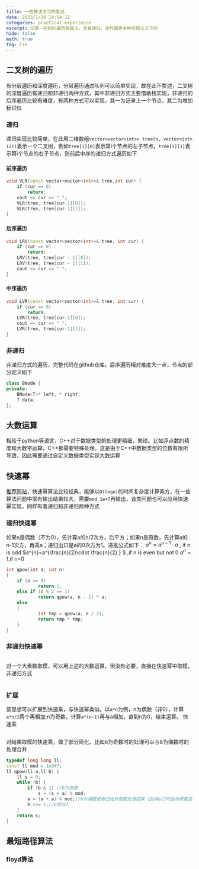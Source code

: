 ```yaml
---
title: 一些算法学习的笔记
date: 2023/1/28 14:14:12
categories: practical-experience
excerpt: 记录一些树的遍历等算法，含有递归，迭代器等多种实现方式下的
hide: false
math: true
tag: C++
---
```


## 二叉树的遍历
有分层遍历和深度遍历，分层遍历通过队列可以简单实现，故在此不赘述，二叉树的深度遍历有递归和非递归两种方式，其中非递归方式主要借助栈实现，非递归的后序遍历比较有难度，有两种方式可以实现，其一为记录上一个节点，其二为增加标识位
### 递归
递归实现比较简单，在此用二维数组`vector<vector<int>> tree(n, vector<int>(2))`表示一个二叉树，例如`tree[i][0]`表示第i个节点的左子节点，`tree[i][1]`表示第i个节点的右子节点，则前后中序的递归方式遍历如下
#### 前序遍历
```C++
void VLR(const vector<vector<int>>& tree,int cur) {
	if (cur == 0)
		return;
	cout << cur << " ";
	VLR(tree, tree[cur-1][0]);
	VLR(tree, tree[cur-1][1]);
}
```

#### 后序遍历
```C++
void LRV(const vector<vector<int>>& tree, int cur) {
	if (cur == 0)
		return;
	LRV(tree, tree[cur - 1][0]);
	LRV(tree, tree[cur - 1][1]);
	cout << cur << " ";
}
```

#### 中序遍历
```C++
void LVR(const vector<vector<int>>& tree, int cur) {
	if (cur == 0)
		return;
	LVR(tree, tree[cur-1][0]);
	cout << cur << " ";
	LVR(tree, tree[cur-1][1]);
}
```

### 非递归
非递归方式的遍历，完整代码在github仓库。后序遍历相对难度大一点，节点的部分定义如下
```C++
class BNode {
private:
	BNode<T>* left, * right;
	T data;
};
```
## 大数运算
相较于python等语言，C++对于数据类型的处理更精细，繁琐。比如浮点数的精度和大数字运算，C++都需要特殊处理，这是由于C++中数据类型的位数有限所导致，因此需要通过自定义数据类型实现大数运算

## 快速幂
[推荐网站](https://zhuanlan.zhihu.com/p/95902286)，快速幂算法比较经典，能够以`O(logn)`的时间复杂度计算乘方，在一些算法问题中常有输出结果较大，需要`mod 1e+7`再输出，该类问题也可以应用快速幂实现，同样有着递归和非递归两种方式
### 递归快速幂
如果n是偶数（不为0），先计算a的n/2次方，后平方；如果n是奇数，先计算a的n-1次方，再乘a；递归出口是a的0次方为1。递推公式如下：
$a^{n}=a^{n-1} \cdot a$  , if n is odd
$a^{n}=a^{\frac{n}{2}\cdot \frac{n}{2}  } $  ,if n is even but not 0
$a^{n}=1$,if n=0
```C++
int qpow(int a, int n)
{
	if (n == 0)
			return 1;
	else if (n % 2 == 1)
			return qpow(a, n - 1) * a;
	else
	{
			int tmp = qpow(a, n / 2);
			return tmp * tmp;
	}
}
```
### 非递归快速幂
```C++

```
对一个大素数取模，可以用上述的大数运算，但没有必要，直接在快速幂中取模，
非递归方式
```C++

```

### 扩展
该思想可以扩展到快速乘，与快速幂类似。以`a*n`为例，n为偶数（非0），计算`a*n/2`两个再相加;n为奇数，计算`a*(n-1)`再与a相加，直到n为0，结束运算。
快速乘
```C++

```
对结果取模的快速乘，做了部分简化，比如b为奇数时的处理可以与b为偶数时的处理合并
```C++
typedef long long ll;
const ll mod = 1e9+7;
ll qpow(ll a,ll b) {
	ll s = 0;
	while (b) {
		if (b & 1) //b为奇数
			s = (s + a) % mod;
		a = (a + a) % mod;//b为偶数或者已经对奇数处理结束（后续b/2时会将奇数变为偶数），a扩大一倍
		b >>= 1;//b除以2
	}
	return s;
}
```

## 最短路径算法
### floyd算法

